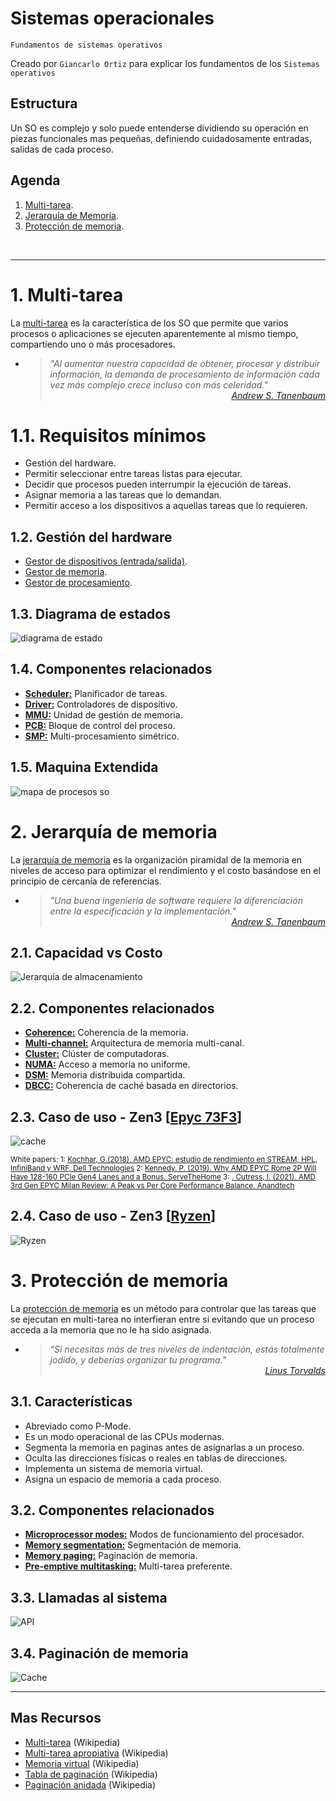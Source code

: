 # Sistemas operacionales
<p><code>Fundamentos de sistemas operativos</code></p>
<p>Creado por <code>Giancarlo Ortiz</code> para explicar los fundamentos de los <code>Sistemas operativos</code></p>

## Estructura
Un SO es complejo y solo puede entenderse dividiendo su operación en piezas funcionales mas pequeñas, definiendo cuidadosamente entradas, salidas de cada proceso.

## Agenda
1. [Multi-tarea](#1-multi-tarea).
1. [Jerarquía de Memoria](#2-jerarquía-de-memoria).
1. [Protección de memoria](#3-protección-de-memoria).


<br>


---
# 1. Multi-tarea
La [multi-tarea][1_0] es la característica de los SO que permite que varios procesos o aplicaciones se ejecuten aparentemente al mismo tiempo, compartiendo uno o más procesadores.

* ><i>"Al aumentar nuestra capacidad de obtener, procesar y distribuir información, la demanda de procesamiento de información cada vez más complejo crece incluso con más celeridad."</i><br>
<cite style="display:block; text-align: right">[Andrew S. Tanenbaum](https://es.wikipedia.org/wiki/Andrew_S._Tanenbaum)</cite>

[1_0]:https://es.wikipedia.org/wiki/Multitarea


# 1.1. Requisitos mínimos
* Gestión del hardware.
* Permitir seleccionar entre tareas listas para ejecutar.
* Decidir que procesos pueden interrumpir la ejecución de tareas.
* Asignar memoria a las tareas que lo demandan.
* Permitir acceso a los dispositivos a aquellas tareas que lo requieren.


## 1.2. Gestión del hardware
* [Gestor de dispositivos (entrada/salida)][12_1].
* [Gestor de memoria][12_2].
* [Gestor de procesamiento][12_3]. 

[12_1]:https://es.wikipedia.org/wiki/Arquitectura_del_sistema_de_E/S
[12_2]:https://es.wikipedia.org/wiki/Gesti%C3%B3n_de_memoria
[12_3]:https://es.wikipedia.org/wiki/Proceso_(inform%C3%A1tica)#


## 1.3. Diagrama de estados
![diagrama de estado](img/process_state.svg "Estados de una tarea")


## 1.4. Componentes relacionados
* [__Scheduler:__][14_1] Planificador de tareas.
* [__Driver:__][14_2] Controladores de dispositivo.
* [__MMU:__][14_3] Unidad de gestión de memoria.
* [__PCB:__][14_4] Bloque de control del proceso.
* [__SMP:__][14_5] Multi-procesamiento simétrico.

[14_1]:https://es.wikipedia.org/wiki/Planificador
[14_2]:https://es.wikipedia.org/wiki/Controlador_de_dispositivo
[14_3]:https://es.wikipedia.org/wiki/Unidad_de_gesti%C3%B3n_de_memoria
[14_4]:https://es.wikipedia.org/wiki/Bloque_de_control_del_proceso
[14_5]:https://es.wikipedia.org/wiki/Multiprocesamiento_sim%C3%A9trico


## 1.5. Maquina Extendida
![mapa de procesos so](img/extended_machine.svg "Procesos maquina extendida")


# 2. Jerarquía de memoria
La [jerarquía de memoria][2_0] es la organización piramidal de la memoria en niveles de acceso para optimizar el rendimiento y el costo basándose en el principio de cercanía de referencias.

* ><i>"Una buena ingeniería de software requiere la diferenciación entre la especificación y la implementación."</i><br>
<cite style="display:block; text-align: right">[Andrew S. Tanenbaum](https://es.wikipedia.org/wiki/Andrew_S._Tanenbaum)</cite>

[2_0]:https://es.wikipedia.org/wiki/Jerarqu%C3%ADa_de_memoria


## 2.1. Capacidad vs Costo
![Jerarquía de almacenamiento](img/memory_hierarchy.svg "jerarquía de memoria")


## 2.2. Componentes relacionados
* [__Coherence:__][22_1] Coherencia de la memoria.
* [__Multi-channel:__][22_6] Arquitectura de memoria multi-canal.
* [__Cluster:__][22_5] Clúster de computadoras.
* [__NUMA:__][22_2] Acceso a memoria no uniforme.
* [__DSM:__][22_3] Memoria distribuida compartida.
* [__DBCC:__][22_4] Coherencia de caché basada en directorios.

[22_1]:https://en.wikipedia.org/wiki/Memory_coherence
[22_2]:https://es.wikipedia.org/wiki/NUMA
[22_3]:https://es.wikipedia.org/wiki/Distributed_Shared_Memory
[22_4]:https://es.wikipedia.org/wiki/Coherencia_de_cach%C3%A9
[22_5]:https://en.wikipedia.org/wiki/Computer_cluster
[22_6]:https://en.wikipedia.org/wiki/Multi-channel_memory_architecture


## 2.3. Caso de uso - Zen3 \[[Epyc 73F3][23_1]\]
![cache](img/epyc_amd_memory.svg "jerarquía de cache")

[23_1]:https://en.wikipedia.org/wiki/Epyc

<small>White papers: 
1: [Kochhar, G.(2018). AMD EPYC: estudio de rendimiento en STREAM, HPL, InfiniBand y WRF, Dell Technologies](https://www.dell.com/support/kbdoc/es-co/000143393/amd-epyc-stream-hpl-infiniband-and-wrf-performance-study)
2: [Kennedy. P. (2019). Why AMD EPYC Rome 2P Will Have 128-160 PCIe Gen4 Lanes and a Bonus. ServeTheHome](https://www.servethehome.com/why-amd-epyc-rome-2p-will-have-128-160-pcie-gen4-lanes-and-a-bonus/)
3: [. Cutress, I. (2021). AMD 3rd Gen EPYC Milan Review: A Peak vs Per Core Performance Balance. Anandtech](https://www.anandtech.com/show/16529/amd-epyc-milan-review/4)
</small>


## 2.4. Caso de uso - Zen3 \[[Ryzen][24_1]\]
![Ryzen](img/ryzen_amd_io.png "Entrada/Salida")

[24_1]:https://en.wikipedia.org/wiki/Ryzen


# 3. Protección de memoria
La [protección de memoria][3_0] es un método para controlar que las tareas que se ejecutan en multi-tarea no interfieran entre si evitando que un proceso acceda a la memoria que no le ha sido asignada.

* ><i>"Si necesitas más de tres niveles de indentación, estás totalmente jodido, y deberías organizar tu programa."</i><br><cite style="display:block; text-align: right">
[Linus Torvalds](https://es.wikipedia.org/wiki/Linus_Torvalds)</cite>

[3_0]:https://es.wikipedia.org/wiki/Protecci%C3%B3n_de_memoria


## 3.1. Características
* Abreviado como P-Mode.
* Es un modo operacional de las CPUs modernas.
* Segmenta la memoria en paginas antes de asignarlas a un proceso.
* Oculta las direcciones físicas o reales en tablas de direcciones.
* Implementa un sistema de memoria virtual.
* Asigna un espacio de memoria a cada proceso.


## 3.2. Componentes relacionados
* [__Microprocessor modes:__][32_1] Modos de funcionamiento del procesador.
* [__Memory segmentation:__][32_2] Segmentación de memoria.
* [__Memory paging:__][32_3] Paginación de memoria.
* [__Pre-emptive multitasking:__][32_4] Multi-tarea preferente.

[32_1]:https://es.wikipedia.org/wiki/Modos_de_operaci%C3%B3n_de_la_unidad_central_de_procesamiento
[32_2]:https://es.wikipedia.org/wiki/Segmentaci%C3%B3n_de_memoria
[32_3]:https://es.wikipedia.org/wiki/Paginaci%C3%B3n_de_memoria
[32_4]:https://es.wikipedia.org/wiki/Multitarea_apropiativa


## 3.3. Llamadas al sistema
![API](img/protected_mode.svg "Llamadas al sistema")


## 3.4. Paginación de memoria
![Cache](img/pagination.svg "jerarquía de cache")


---
## Mas Recursos
- [Multi-tarea](https://es.wikipedia.org/wiki/Multitarea) (Wikipedia)
- [Multi-tarea apropiativa](https://es.wikipedia.org/wiki/Multitarea_apropiativa) (Wikipedia)
- [Memoria virtual](https://es.wikipedia.org/wiki/Memoria_virtual) (Wikipedia)
- [Tabla de paginación](https://es.wikipedia.org/wiki/Tabla_de_paginaci%C3%B3n) (Wikipedia)
- [Paginación anidada](https://es.wikipedia.org/wiki/Paginaci%C3%B3n_anidada) (Wikipedia)